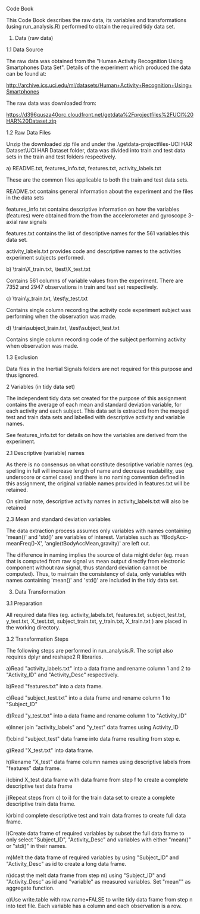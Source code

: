 Code Book

This Code Book describes the  raw data, its variables and transformations (using run_analysis.R) performed to obtain the required tidy data set.

1. Data (raw data)

1.1 Data Source

The raw data was obtained from the "Human Activity Recognition Using Smartphones Data Set". Details of the experiment which produced the data can be found at:

http://archive.ics.uci.edu/ml/datasets/Human+Activity+Recognition+Using+Smartphones

The raw data was downloaded from:

https://d396qusza40orc.cloudfront.net/getdata%2Fprojectfiles%2FUCI%20HAR%20Dataset.zip

1.2 Raw Data Files

Unzip the downloaded zip file and under the .\getdata-projectfiles-UCI HAR Dataset\UCI HAR Dataset folder, data was divided into train and test data sets in the train and test folders respectively.

a) README.txt, features_info.txt, features.txt, activity_labels.txt

These are the common files applicable to both the train and test data sets.

README.txt contains general information about the experiment and the files in the data sets

features_info.txt contains descriptive information on how the variables (features) were obtained from the from the accelerometer and gyroscope 3-axial raw signals

features.txt contains the list of descriptive names for the 561 variables this data set.

activity_labels.txt provides code and descriptive names to the activities experiment subjects performed.

b) \train\X_train.txt, \test\X_test.txt

Contains 561 columns of variable values from the experiment. There are 7352 and 2947 observations in train and test set respectively.

c) \train\y_train.txt, \test\y_test.txt

Contains single column recording the activity code experiment subject was performing when the observation was made.

d) \train\subject_train.txt, \test\subject_test.txt

Contains single column recording code of the subject performing activity when observation was made.
 
1.3 Exclusion

Data files in the Inertial Signals folders are not required for this purpose and thus ignored.

2 Variables (in tidy data set)

The independent tidy data set created for the purpose of this assignment contains the average of each mean and standard deviation variable, for each activity and each subject. This data set is extracted from the merged test and train data sets and labelled with descriptive activity and variable names.

See features_info.txt for details on how the variables are derived from the experiment.

2.1 Descriptive (variable) names

As there is no consensus on what constitute descriptive variable names (eg. spelling in full will increase length of name and decrease readability, use underscore or camel case) and there is no naming convention defined in this assignment, the original variable names provided in features.txt will be retained.

On similar note, descriptive activity names in activity_labels.txt will also be retained

2.3 Mean and standard deviation variables

The data extraction process assumes only variables with names containing 'mean()' and 'std()' are variables of interest. Variables such as 'fBodyAcc-meanFreq()-X', 'angle(tBodyAccMean,gravity)' are left out. 

The difference in naming implies the source of data might defer (eg. mean that is computed from raw signal vs mean output directly from electronic component without raw signal, thus standard deviation cannot be computed). Thus, to maintain the consistency of data, only variables with names containing 'mean()' and 'std()' are included in the tidy data set.

3. Data Transformation

3.1 Preparation

All required data files (eg. activity_labels.txt, features.txt, subject_test.txt, y_test.txt, X_test.txt, subject_train.txt, y_train.txt, X_train.txt ) are placed in the working directory.


3.2 Transformation Steps

The following steps are performed in run_analysis.R. The script also requires dplyr and reshape2 R libraries.

a)Read "activity_labels.txt" into a data frame and rename column 1 and 2 to "Activity_ID" and "Activity_Desc" respectively.

b)Read "features.txt" into a data frame.

c)Read "subject_test.txt" into a data frame and rename column 1 to "Subject_ID"

d)Read "y_test.txt" into a data frame and rename column 1 to "Activity_ID"

e)Inner join "activity_labels" and "y_test" data frames using Activity_ID

f)cbind "subject_test" data frame into data frame resulting from step e.

g)Read "X_test.txt" into data frame.

h)Rename "X_test" data frame column names using descriptive labels from "features" data frame.

i)cbind X_test data frame with data frame from step f to create a complete descriptive test data frame

j)Repeat steps from c) to i) for the train data set to create a complete descriptive train data frame.

k)rbind complete descriptive test and train data frames to create full data frame.

l)Create data frame of required variables by subset the full data frame to only select "Subject_ID", "Activity_Desc" and variables with either "mean()" or "std()" in their names.

m)Melt the data frame of required variables by using "Subject_ID" and "Activity_Desc" as id to create a long data frame.

n)dcast the melt data frame from step m) using "Subject_ID" and "Activity_Desc" as id and "variable" as measured variables. Set "mean"" as aggregate function.

o)Use write.table with row.name=FALSE to write tidy data frame from step n into text file. Each variable has a column and each observation is a row.





